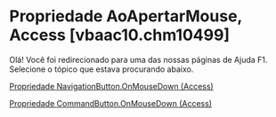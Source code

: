 
# Propriedade AoApertarMouse, Access [vbaac10.chm10499]

Olá! Você foi redirecionado para uma das nossas páginas de Ajuda F1. Selecione o tópico que estava procurando abaixo.

[Propriedade NavigationButton.OnMouseDown (Access)](http://msdn.microsoft.com/library/249e3dd3-f239-f12e-c47f-6a0212ca2655%28Office.15%29.aspx)

[Propriedade CommandButton.OnMouseDown (Access)](http://msdn.microsoft.com/library/52b27f17-3df7-b0ab-23cd-7913cebaa979%28Office.15%29.aspx)

